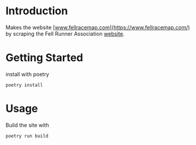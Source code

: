 # Introduction
Makes the website [www.fellracemap.com](https://www.fellracemap.com/) by scraping the Fell Runner Association [website](https://www.fellrunner.org.uk/).

# Getting Started
install with poetry
```
poetry install
```

# Usage
Build the site with
```
poetry run build
```
